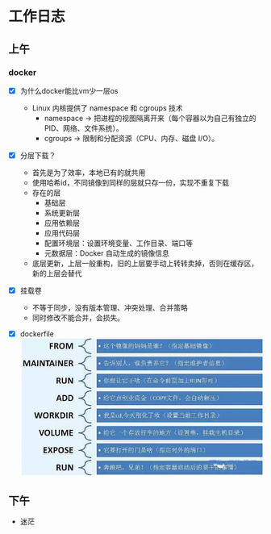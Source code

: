 # 工作日志

## 上午

### docker
- [x] 为什么docker能比vm少一层os
  - Linux 内核提供了 namespace 和 cgroups 技术
    - namespace → 把进程的视图隔离开来（每个容器以为自己有独立的 PID、网络、文件系统）。
    - cgroups → 限制和分配资源（CPU、内存、磁盘 I/O）。
- [x] 分层下载？
  - 首先是为了效率，本地已有的就共用
  - 使用哈希id，不同镜像到同样的层就只存一份，实现不重复下载
  - 存在的层
    - 基础层
    - 系统更新层
    - 应用依赖层
    - 应用代码层
    - 配置环境层：设置环境变量、工作目录、端口等
    - 元数据层：Docker 自动生成的镜像信息
  - 底层更新，上层一般重构，旧的上层要手动上转转卖掉，否则在缓存区，新的上层会替代
- [x] 挂载卷
  - 不等于同步，没有版本管理、冲突处理、合并策略
  - 同时修改不能合并，会损失。
- [x] dockerfile
  ![alt text](image.png)



## 下午

- 迷茫
